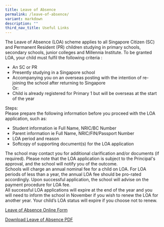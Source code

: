 ```yaml
---
title: Leave of Absence
permalink: /leave-of-absence/
variant: markdown
description: ""
third_nav_title: Useful Links
---
```

The Leave of Absence (LOA) scheme applies to all Singapore Citizen (SC) and Permanent Resident (PR) children studying in primary schools, secondary schools, junior colleges and Millennia Institute. 
To be granted LOA, your child must fulfil the following criteria : <br>
* An SC or PR <br>
* Presently studying in a Singapore school <br>
* Accompanying you on an overseas posting with the intention of re-joining the school after returning to Singapore <br>
Or: <br>
* Child is already registered for Primary 1 but will be overseas at the start of the year 

Steps: <br>
Please prepare the following information before you proceed with the LOA application, such as: <br>
* Student information ie Full Name, NRIC/BC Number <br>
* Parent information ie Full Name, NRIC/FIN/Passport Number <br>
* LOA period and reason <br>
* Softcopy of supporting document(s) for the LOA application <br>

The school may contact you for additional clarification and/or documents (if required). Please note that the LOA application is subject to the Principal's approval, and the school will notify you of the outcome. <br>
Schools will charge an annual nominal fee for a child on LOA. For LOA periods of less than a year, the annual LOA fee should be pro-rated accordingly. Upon successful application, the school will advise on the payment procedure for LOA fee. <br>
All successful LOA applications will expire at the end of the year and you will need to inform the school in November if you wish to renew the LOA for another year. Your child’s LOA status will expire if you choose not to renew.

[Leave of Absence Online Form](https://go.gov.sg/zhpsloa)<br>

[Download Leave of Absence PDF](/files/Our%20Info%20Hub/leave_of_absence_application_form__2024_.pdf)